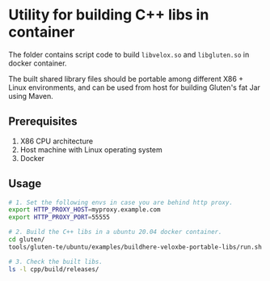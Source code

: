 # Utility for building C++ libs in container

The folder contains script code to build `libvelox.so` and `libgluten.so` in docker container.

The built shared library files should be portable among different X86 + Linux environments, and can be used from host for building Gluten's fat Jar using Maven.

## Prerequisites

1. X86 CPU architecture
2. Host machine with Linux operating system
3. Docker

## Usage

```sh
# 1. Set the following envs in case you are behind http proxy.
export HTTP_PROXY_HOST=myproxy.example.com
export HTTP_PROXY_PORT=55555

# 2. Build the C++ libs in a ubuntu 20.04 docker container.
cd gluten/
tools/gluten-te/ubuntu/examples/buildhere-veloxbe-portable-libs/run.sh

# 3. Check the built libs.
ls -l cpp/build/releases/
```
